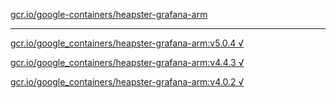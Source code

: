 [gcr.io/google-containers/heapster-grafana-arm](https://hub.docker.com/r/sqeven/heapster-grafana-arm/tags/) 

----
[gcr.io/google_containers/heapster-grafana-arm:v5.0.4 √](https://hub.docker.com/r/sqeven/heapster-grafana-arm/tags/)

[gcr.io/google_containers/heapster-grafana-arm:v4.4.3 √](https://hub.docker.com/r/sqeven/heapster-grafana-arm/tags/)

[gcr.io/google_containers/heapster-grafana-arm:v4.0.2 √](https://hub.docker.com/r/sqeven/heapster-grafana-arm/tags/)

